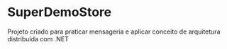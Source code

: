 # SuperDemoStore
Projeto criado para praticar mensageria e aplicar conceito de arquitetura distribuída com .NET
